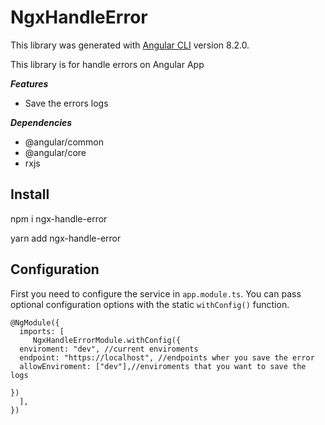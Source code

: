 # NgxHandleError

This library was generated with [Angular CLI](https://github.com/angular/angular-cli) version 8.2.0.

This library is for handle errors on Angular App

**_Features_**

- Save the errors logs

**_Dependencies_**

- @angular/common
- @angular/core
- rxjs

## Install

npm i ngx-handle-error

yarn add ngx-handle-error

## Configuration

First you need to configure the service in `app.module.ts`. You can pass optional configuration options with the static `withConfig()` function.

    @NgModule({
      imports: [
         NgxHandleErrorModule.withConfig({
      enviroment: "dev", //current enviroments
      endpoint: "https://localhost", //endpoints wher you save the error
      allowEnviroment: ["dev"],//enviroments that you want to save the logs

    })
      ],
    })

<!--
## Usage

## Output -->
